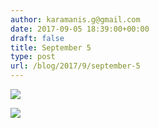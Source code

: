 ```yaml
---
author: karamanis.g@gmail.com
date: 2017-09-05 18:39:00+00:00
draft: false
title: September 5
type: post
url: /blog/2017/9/september-5
---
```




  
   ![](/images/2017-09-05-20179september-5/IMG_2230.jpg)

  

  
   ![](/images/2017-09-05-20179september-5/IMG_2232.jpg)

  


